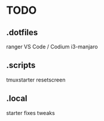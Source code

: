 # TODO


## .dotfiles
ranger
VS Code / Codium
i3-manjaro


## .scripts

tmuxstarter
resetscreen


## .local

starter
fixes
tweaks
